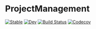 # ProjectManagement

[![Stable](https://img.shields.io/badge/docs-stable-blue.svg)](https://oxinabox.github.io/ProjectManagement.jl/stable)
[![Dev](https://img.shields.io/badge/docs-dev-blue.svg)](https://oxinabox.github.io/ProjectManagement.jl/dev)
[![Build Status](https://travis-ci.com/oxinabox/ProjectManagement.jl.svg?branch=master)](https://travis-ci.com/oxinabox/ProjectManagement.jl)
[![Codecov](https://codecov.io/gh/oxinabox/ProjectManagement.jl/branch/master/graph/badge.svg)](https://codecov.io/gh/oxinabox/ProjectManagement.jl)
